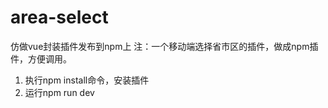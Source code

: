 # area-select
仿做vue封装插件发布到npm上
注：一个移动端选择省市区的插件，做成npm插件，方便调用。
1. 执行npm install命令，安装插件
2. 运行npm run dev
